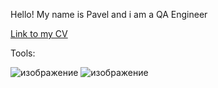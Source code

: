 Hello! My name is Pavel and i am a QA Engineer

[Link to my CV](https://drive.google.com/file/d/1nSbEyXUukS6DSnr526x1IfqadUU_6QkA/view?usp=sharing)

Tools:

![изображение](https://github.com/PavelPakhadnia/Test/assets/138363367/0b1b0b44-9f40-4792-b0ea-0db20d5a2241)
![изображение](https://github.com/PavelPakhadnia/Test/assets/138363367/b1621134-1b48-4465-94cf-7d233aa85c0b)

